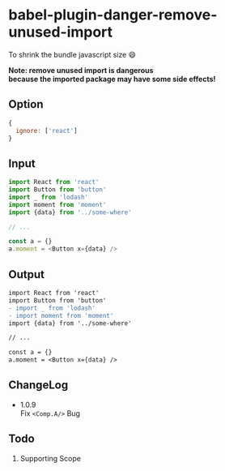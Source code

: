# babel-plugin-danger-remove-unused-import


 To shrink the bundle javascript size :smile:

**Note: remove unused import is dangerous**  
**because the imported package may have some side effects!**

## Option
```javascript
{
  ignore: ['react']
}
```

## Input

```javascript
import React from 'react'
import Button from 'button'
import _ from 'lodash'
import moment from 'moment'
import {data} from '../some-where'

// ...

const a = {}
a.moment = <Button x={data} />
```

## Output

```diff
import React from 'react'
import Button from 'button'
- import _ from 'lodash'
- import moment from 'moment'
import {data} from '../some-where'

// ...

const a = {}
a.moment = <Button x={data} />
```

## ChangeLog

- 1.0.9  
  Fix `<Comp.A/>` Bug

## Todo
1. Supporting Scope